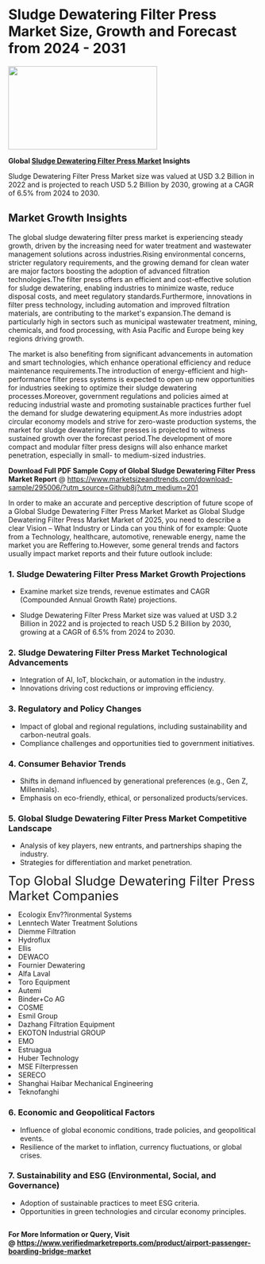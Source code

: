 <H1>Sludge Dewatering Filter Press Market Size, Growth and Forecast from 2024 - 2031</H1><img class="aligncenter size-medium wp-image-584254" src="https://thirdeyenews.in/wp-content/uploads/2024/09/Global-Market-Research-300x168.jpeg" alt="" width="300" height="168" /><p><strong>Global&nbsp;<a href="https://www.marketsizeandtrends.com/download-sample/295006/?utm_source=Github8j?utm_medium=201">Sludge Dewatering Filter Press Market</a> Insights</strong></p><p>Sludge Dewatering Filter Press Market size was valued at USD 3.2 Billion in 2022 and is projected to reach USD 5.2 Billion by 2030, growing at a CAGR of 6.5% from 2024 to 2030.</p><p><h2>Market Growth Insights</h2> <p>The global sludge dewatering filter press market is experiencing steady growth, driven by the increasing need for water treatment and wastewater management solutions across industries.Rising environmental concerns, stricter regulatory requirements, and the growing demand for clean water are major factors boosting the adoption of advanced filtration technologies.The filter press offers an efficient and cost-effective solution for sludge dewatering, enabling industries to minimize waste, reduce disposal costs, and meet regulatory standards.Furthermore, innovations in filter press technology, including automation and improved filtration materials, are contributing to the market's expansion.The demand is particularly high in sectors such as municipal wastewater treatment, mining, chemicals, and food processing, with Asia Pacific and Europe being key regions driving growth.</p> <p>The market is also benefiting from significant advancements in automation and smart technologies, which enhance operational efficiency and reduce maintenance requirements.The introduction of energy-efficient and high-performance filter press systems is expected to open up new opportunities for industries seeking to optimize their sludge dewatering processes.Moreover, government regulations and policies aimed at reducing industrial waste and promoting sustainable practices further fuel the demand for sludge dewatering equipment.As more industries adopt circular economy models and strive for zero-waste production systems, the market for sludge dewatering filter presses is projected to witness sustained growth over the forecast period.The development of more compact and modular filter press designs will also enhance market penetration, especially in small- to medium-sized industries.<p><span class=""><strong>Download Full PDF Sample Copy of Global Sludge Dewatering Filter Press Market Report</strong> @ <a href="https://www.marketsizeandtrends.com/download-sample/295006/?utm_source=Github8j?utm_medium=201" target="_blank">https://www.marketsizeandtrends.com/download-sample/295006/?utm_source=Github8j?utm_medium=201</a></span></p><p>In order to make an accurate and perceptive description of future scope of a Global&nbsp;Sludge Dewatering Filter Press Market Market as Global&nbsp;Sludge Dewatering Filter Press Market Market of 2025, you need to describe a clear Vision &ndash; What Industry or Linda can you think of for example: Quote from a Technology, healthcare, automotive, renewable energy, name the market you are Reffering to.However, some general trends and factors usually impact market reports and their future outlook include:</p><h3>1.&nbsp;<strong>Sludge Dewatering Filter Press Market Growth Projections</strong></h3><ul><li>Examine market size trends, revenue estimates and CAGR (Compounded Annual Growth Rate) projections.</li><li><p>Sludge Dewatering Filter Press Market size was valued at USD 3.2 Billion in 2022 and is projected to reach USD 5.2 Billion by 2030, growing at a CAGR of 6.5% from 2024 to 2030.</p></li></ul><h3>2.&nbsp;<strong>Sludge Dewatering Filter Press Market Technological Advancements</strong></h3><ul><li>Integration of AI, IoT, blockchain, or automation in the industry.</li><li>Innovations driving cost reductions or improving efficiency.</li></ul><h3>3.&nbsp;<strong>Regulatory and Policy Changes</strong></h3><ul><li>Impact of global and regional regulations, including sustainability and carbon-neutral goals.</li><li>Compliance challenges and opportunities tied to government initiatives.</li></ul><h3>4.&nbsp;<strong>Consumer Behavior Trends</strong></h3><ul><li>Shifts in demand influenced by generational preferences (e.g., Gen Z, Millennials).</li><li>Emphasis on eco-friendly, ethical, or personalized products/services.</li></ul><h3>5.&nbsp;<strong>Global Sludge Dewatering Filter Press Market Competitive Landscape</strong></h3><ul><li>Analysis of key players, new entrants, and partnerships shaping the industry.</li><li>Strategies for differentiation and market penetration.</li></ul><p data-pm-slice="1 1 []"><span style="color: inherit; font-family: inherit; font-size: 25px;">Top Global Sludge Dewatering Filter Press Market Companies</span></p><div class="" data-test-id=""><p><li>Ecologix Env??ironmental Systems</li><li> Lenntech Water Treatment Solutions</li><li> Diemme Filtration</li><li> Hydroflux</li><li> Ellis</li><li> DEWACO</li><li> Fournier Dewatering</li><li> Alfa Laval</li><li> Toro Equipment</li><li> Autemi</li><li> Binder+Co AG</li><li> COSME</li><li> Esmil Group</li><li> Dazhang Filtration Equipment</li><li> EKOTON Industrial GROUP</li><li> EMO</li><li> Estruagua</li><li> Huber Technology</li><li> MSE Filterpressen</li><li> SERECO</li><li> Shanghai Haibar Mechanical Engineering</li><li> Teknofanghi</li></p></div><h3>6.&nbsp;<strong>Economic and Geopolitical Factors</strong></h3><ul><li>Influence of global economic conditions, trade policies, and geopolitical events.</li><li>Resilience of the market to inflation, currency fluctuations, or global crises.</li></ul><h3>7.&nbsp;<strong>Sustainability and ESG (Environmental, Social, and Governance)</strong></h3><ul><li>Adoption of sustainable practices to meet ESG criteria.</li><li>Opportunities in green technologies and circular economy principles.</li></ul><h2><strong style="font-size: 14px;">For More Information or Query, Visit @&nbsp;</strong><a style="background-color: #ffffff; font-size: 14px;" href="https://www.marketsizeandtrends.com/report/sludge-dewatering-filter-press-market/" target="_blank">https://www.verifiedmarketreports.com/product/airport-passenger-boarding-bridge-market</a></h2>
